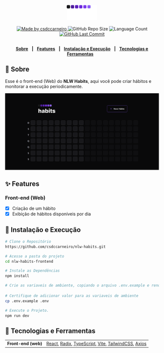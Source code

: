 <div align="center">
   <img alt="NLW Habits" src="src/assets/logo.svg" width="20%"/>
</div>
<br/>
<div align="center">
   <a href="https://github.com/csdccarneiro">
      <img alt="Made by csdccarneiro" src="https://img.shields.io/badge/made/by-csdccarneiro-yellow">
   </a>
   <img alt="GitHub Repo Size" src="https://img.shields.io/github/repo-size/csdccarneiro/nlw-habits">
   <img alt="Language Count" src="https://img.shields.io/github/languages/count/csdccarneiro/nlw-habits">
   <a href="https://github.com/csdccarneiro/nlw-habits/commits/main">
      <img alt="GitHub Last Commit" src="https://img.shields.io/github/last-commit/csdccarneiro/nlw-habits">
   </a>
</div>

</br>
<div align="center">

[**Sobre**](#-sobre) &nbsp;&nbsp;**|**&nbsp;&nbsp;
[**Features**](#-features) &nbsp;&nbsp;**|**&nbsp;&nbsp;
[**Instalação e Execução**](#-instalação-e-execução) &nbsp;&nbsp;**|**&nbsp;&nbsp;
[**Tecnologias e Ferramentas**](#-tecnologias-e-ferramentas) &nbsp;&nbsp;

</div>

## 📃 Sobre

Esse é o front-end (Web) do **NLW Habits**, aqui você pode criar hábitos e monitorar a execução periodicamente.

<img src="../assets/screen_frontend_monitoring_habits.png" alt="Landing page NLW Hábits - Application Web" />

## ✨ Features

### Front-end (Web)

- [x] Criação de um hábito
- [x] Exibição de hábitos disponíveis por dia

## 👷 Instalação e Execução

```bash
# Clone o Repositório
https://github.com/csdccarneiro/nlw-habits.git
```

```bash
# Acesse a pasta do projeto
cd nlw-habits-frontend
```

```bash
# Instale as Dependências
npm install
```

```bash
# Crie as variaveis de ambiente, copiando o arquivo .env.example e renomeando para .env

# Certifique de adicionar valor para as variaveis de ambiente
cp .env.example .env
```

```bash
# Execute o Projeto.
npm run dev
```


## 🚀 Tecnologias e Ferramentas

<table>
  <tbody>
    <tr>
      <td style="font-weight: bold">Front-end (web)</td>
      <td>
        <a href="https://reactjs.org/" target="_blank" rel="noopener noreferrer">React</a>,
        <a href="https://www.radix-ui.com/" target="_blank" rel="noopener noreferrer">Radix</a>,
        <a href="https://www.typescriptlang.org/" target="_blank" rel="noopener noreferrer">TypeScript</a>,
        <a href="https://vitejs.dev/guide/" target="_blank" rel="noopener noreferrer">Vite</a>,
        <a href="https://tailwindcss.com/" target="_blank" rel="noopener noreferrer">TailwindCSS</a>,
        <a href="https://axios-http.com/docs/intro" target="_blank" rel="noopener noreferrer">Axios</a>
      </td>
    </tr>
  </tbody>
</table>